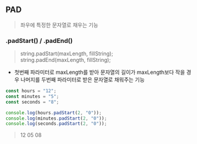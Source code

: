 ## PAD

> 좌우에 특정한 문자열로 채우는 기능

### .padStart() / .padEnd()

> string.padStart(maxLength, fillString);  
> string.padEnd(maxLength, fillString);

- 첫번째 파라미터로 maxLength를 받아 문자열의 길이가 maxLength보다 작을 경우 나머지를 두번째 파라미터로 받은 문자열로 채워주는 기능

```js
const hours = "12";
const minutes = "5";
const seconds = "8";

console.log(hours.padStart(2, "0"));
console.log(minutes.padStart(2, "0"));
console.log(seconds.padStart(2, "0"));
```

> 12 05 08
